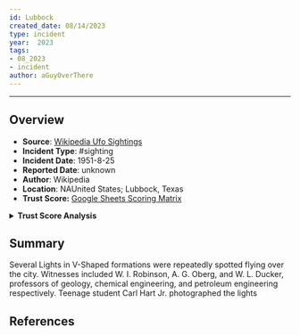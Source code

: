 ```yaml
---
id: Lubbock
created_date: 08/14/2023
type: incident
year:  2023
tags:
- 08_2023
- incident
author: aGuyOverThere
---
```


----

## Overview

- **Source**: [Wikipedia Ufo Sightings](https://en.wikipedia.org/wiki/List_of_reported_UFO_sightings)
- **Incident Type**: #sighting
- **Incident Date**: 1951-8-25
- **Reported Date**: unknown
- **Author**: Wikipedia
- **Location**: N​AUnited States; Lubbock, Texas
- **Trust Score:** [Google Sheets Scoring Matrix](https://docs.google.com/spreadsheets/d/1CUarxE7P1cPwgWXwJzzeWnZGm1c6Wp2Ttazdt3VPM_s/edit?usp=sharing)

<details>
<summary><b>Trust Score Analysis</b></summary>
<IMG src="https://publish-01.obsidian.md/access/1c31a6f93f82a49b0a9eb31193d6cdec/_images/" alt="Trust Score"/>
</details>

## Summary

Several Lights in V-Shaped formations were repeatedly spotted flying over the city. Witnesses included W. I. Robinson, A. G. Oberg, and W. L. Ducker, professors of geology, chemical engineering, and petroleum engineering respectively. Teenage student Carl Hart Jr. photographed the lights

## References
